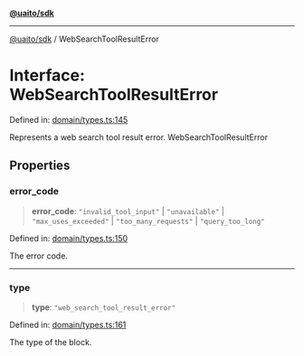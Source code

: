 [**@uaito/sdk**](../README.md)

***

[@uaito/sdk](../packages.md) / WebSearchToolResultError

# Interface: WebSearchToolResultError

Defined in: [domain/types.ts:145](https://github.com/elribonazo/uaito/blob/9ab1ff2aae36a9b426eb3035857a3fddbfc0ec37/packages/sdk/src/domain/types.ts#L145)

Represents a web search tool result error.
 WebSearchToolResultError

## Properties

### error\_code

> **error\_code**: `"invalid_tool_input"` \| `"unavailable"` \| `"max_uses_exceeded"` \| `"too_many_requests"` \| `"query_too_long"`

Defined in: [domain/types.ts:150](https://github.com/elribonazo/uaito/blob/9ab1ff2aae36a9b426eb3035857a3fddbfc0ec37/packages/sdk/src/domain/types.ts#L150)

The error code.

***

### type

> **type**: `"web_search_tool_result_error"`

Defined in: [domain/types.ts:161](https://github.com/elribonazo/uaito/blob/9ab1ff2aae36a9b426eb3035857a3fddbfc0ec37/packages/sdk/src/domain/types.ts#L161)

The type of the block.
